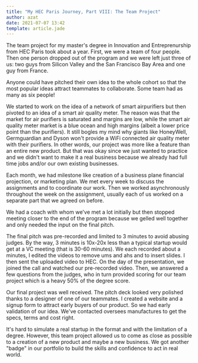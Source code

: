 ```yaml
---
title: "My HEC Paris Journey, Part VIII: The Team Project"
author: azat
date: 2021-07-07 13:42
template: article.jade
---
```


The team project for my master's degree in Innovation and Entreprenurship from HEC Paris took about a year. First, we were a team of four people. Then one person dropped out of the program and we were left just three of us: two guys from Silicon Valley and the San Francisco Bay Area and one guy from France. 

Anyone could have pitched their own idea to the whole cohort so that the most popular ideas attract teammates to collaborate. Some team had as many as six people! 

<span class="more"></span>

We started to work on the idea of a network of smart airpurifiers but then pivoted to an idea of a smart air quality meter. The reason was that the market for air purifiers is saturated and margins are low, while the smart air quality meter market is a blue ocean and high margins (albeit a lower price point than the purifiers). It still bogles my mind why giants like HoneyWell, Germguardian and Dyson won't provide a WiFi connected air quality meter with their purifiers. In other words, our project was more like a feature than an entire new product. But that was okay since we just wanted to practice and we didn't want to make it a real business because we already had full time jobs and/or our own existing businesses. 

Each month, we had milestone like creation of a business plane financial projection, or marketing plan. We met every week to discuss the assignments and to coordinate our work. Then we worked asynchronously throughout the week on the assignment, usually each of us worked on a separate part that we agreed on before.

We had a coach with whom we've met a lot initially but then stopped meeting closer to the end of the program because we gelled well together and only needed the input on the final pitch. 


The final pitch was pre-recorded and limited to 3 minutes to avoid abusing judges. By the way, 3 minutes is 10x-20x less than a typical startup would get at a VC meeting (that is 30-60 minutes). We each recorded about a minutes, I edited the videos to remove ums and ahs and to insert slides. I then sent the uploaded video to HEC. On the day of the presentation, we joined the call and watched our pre-recorded video. Then, we answered a few questions from the judges, who in turn provided scoring for our team project which is a heavy 50% of the degree score.

Our final project was well received. The pitch deck looked very polished thanks to a designer of one of our teammates. I created a website and a signup form to attract early buyers of our product. So we had early validation of our idea. We've contacted oversees manufactures to get the specs, terms and cost right. 

It's hard to simulate a real startup in the format and with the limitation of a degree. However, this team project allowed us to come as close as possible to a creation of a new product and maybe a new business. We got another "badge" in our portfolio to build the skills and confidence to act in real world.

